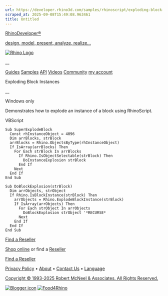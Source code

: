 ```yaml
---
url: https://developer.rhino3d.com/samples/rhinoscript/exploding-block-instances/
scraped_at: 2025-09-08T15:49:08.963461
title: Untitled
---
```


[RhinoDeveloper®](/)

[design, model, present, analyze, realize...](/)

[![Rhino Logo](https://developer.rhino3d.com/images/rhinodevlogo.png)](/)

__

[Guides](https://developer.rhino3d.com/guides)
[Samples](https://developer.rhino3d.com/samples)
[API](https://developer.rhino3d.com/api)
[Videos](https://developer.rhino3d.com/videos)
[Community](https://discourse.mcneel.com/c/rhino-developer) [my account
](https://www.rhino3d.com/my-account/ "Manage your account, licenses, and
teams")

Exploding Block Instances

__

Windows only

Demonstrates how to explode an instance of a block using RhinoScript.

VBScript

    
    
    Sub SuperExplodeBlock
      Const rhInstanceObject = 4096
      Dim arrBlocks, strBlock
      arrBlocks = Rhino.ObjectsByType(rhInstanceObject)
      If IsArray(arrBlocks) Then
        For Each strBlock In arrBlocks
          If Rhino.IsObjectSelectable(strBlock) Then
            DoInstanceExplosion strBlock
          End If
        Next
      End If
    End Sub
    
    Sub DoBlockExplosion(strBlock)
      Dim arrObjects, strObject
      If Rhino.IsBlockInstance(strBlock) Then
        arrObjects = Rhino.ExplodeBlockInstance(strBlock)
        If IsArray(arrObjects) Then
          For Each strObject In arrObjects
            DoBlockExplosion strObject '*RECURSE*
          Next
        End If
      End If
    End Sub
    

  

[Find a Reseller](https://www.rhino3d.com/sales)

[Shop online](https://www.rhino3d.com/store) or find a
[Reseller](https://www.rhino3d.com/sales)

[Find a Reseller](https://www.rhino3d.com/sales)

[Privacy Policy](https://www.rhino3d.com/privacy) •
[About](https://www.rhino3d.com/mcneel/about) • [Contact
Us](https://www.rhino3d.com/mcneel/contact) • [
Language](https://www.rhino3d.com/language "Change to a different region or
language")

[Copyright © 1993-2025 Robert McNeel & Associates. All Rights
Reserved.](https://www.rhino3d.com/mcneel/about)

[](https://www.facebook.com/McNeelRhinoceros/)
[](https://twitter.com/bobmcneel) [](https://www.linkedin.com/groups/75313/)
[](https://www.youtube.com/user/RhinoGuide/videos) [](https://vimeo.com/rhino)
[![Blogger
icon](https://developer.rhino3d.com/images/blogger.svg)](http://blog.rhino3d.com/)
[![Food4Rhino](https://developer.rhino3d.com/images/f4r_icon_01.svg)](https://www.food4rhino.com)

